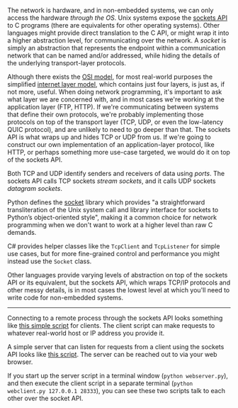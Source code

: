 The network is hardware, and in non-embedded systems, we can only access the hardware _through the OS_. Unix systems expose the [sockets API](https://beej.us/guide/bgnet/) to C programs (there are equivalents for other operating systems). Other languages might provide direct translation to the C API, or might wrap it into a higher abstraction level, for communicating over the network. A _socket_ is simply an abstraction that represents the endpoint within a communication network that can be named and/or addressed, while hiding the details of the underlying transport-layer protocols.

Although there exists the [OSI model](https://en.wikipedia.org/wiki/OSI_model), for most real-world purposes the simplified [internet layer model](https://en.wikipedia.org/wiki/Internet_layer), which contains just four layers, is just as, if not more, useful. When doing network programming, it's important to ask what layer we are concerned with, and in most cases we're working at the application layer (FTP, HTTP). If we're communicating between systems that define their own protocols, we're probably implementing those protocols on top of the transport layer (TCP, UDP, or even the low-latency QUIC protocol), and are unlikely to need to go deeper than that. The sockets API is what wraps up and hides TCP or UDP from us. If we're going to construct our own implementation of an application-layer protocol, like HTTP, or perhaps something more use-case targeted, we would do it on top of the sockets API.

Both TCP and UDP identify senders and receivers of data using _ports_. The sockets API calls TCP sockets _stream sockets_, and it calls UDP sockets _datagram sockets_. 

Python defines the [socket](https://docs.python.org/3/library/socket.html) library which provides "a straightforward transliteration of the Unix system call and library interface for sockets to Python’s object-oriented style", making it a common choice for network programming when we don't want to work at a higher level than raw C demands.

C# provides helper classes like the `TcpClient` and `TcpListener` for simple use cases, but for more fine-grained control and performance you might instead use the `Socket` class.

Other languages provide varying levels of abstraction on top of the sockets API or its equivalent, but the sockets API, which wraps TCP/IP protocols and other messy details, is in most cases the lowest level at which you'll need to write code for non-embedded systems.

---

Connecting to a remote process through the sockets API looks something like [this simple script](./0_application-layer/webclient.py) for clients. The client script can make requests to whatever real-world host or IP address you provide it.

A simple server that can listen for requests from a client using the sockets API looks like [this script](webserver.py). The server can be reached out to via your web browser. 

If you start up the server script in a terminal window (`python webserver.py`), and then execute the client script in a separate terminal (`python webclient.py 127.0.0.1 28333`), you can see these two scripts talk to each other over the socket API.